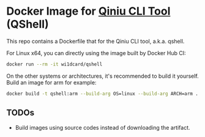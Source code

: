 # Docker Image for [Qiniu CLI Tool](https://github.com/qiniu/qshell) (QShell)

This repo contains a Dockerfile that for the Qiniu CLI tool, a.k.a. qshell.

For Linux x64, you can directly using the image built by Docker Hub CI:

```bash
docker run --rm -it wi1dcard/qshell
```

On the other systems or architectures, it's recommended to build it yourself. Build an image for arm for example:

```bash
docker build -t qshell:arm --build-arg OS=linux --build-arg ARCH=arm .
```

## TODOs

- Build images using source codes instead of downloading the artifact.
